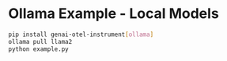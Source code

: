 # Ollama Example - Local Models
```bash
pip install genai-otel-instrument[ollama]
ollama pull llama2
python example.py
```
